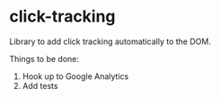 click-tracking
==============

Library to add click tracking automatically to the DOM.


Things to be done:
1. Hook up to Google Analytics
2. Add tests
